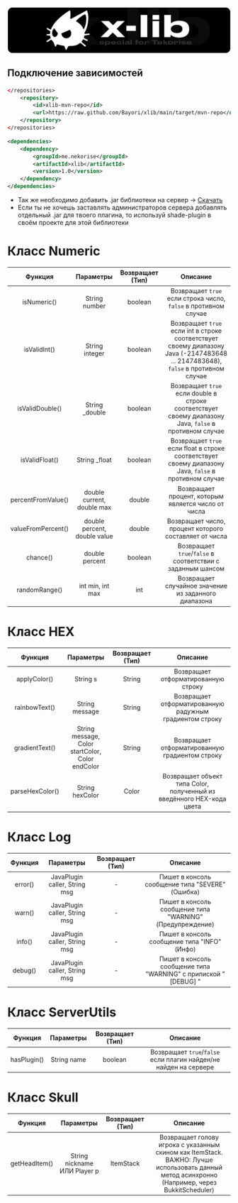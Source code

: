 
![Logo](https://github.com/Bayori/xlib/blob/main/logoXLIB.png?raw=true)


## Подключение зависимостей

```xml
</repositories>
    <repository>
        <id>xlib-mvn-repo</id>
        <url>https://raw.github.com/Bayori/xlib/main/target/mvn-repo</url>
    </repository>
</repositories>
```
```xml
<dependencies>
    <dependency>
        <groupId>me.nekorise</groupId>
        <artifactId>xlib</artifactId>
        <version>1.0</version>
    </dependency>
</dependencies>
```
- Так же необходимо добавить .jar библиотеки на сервер -> [Скачать](https://github.com/Bayori/xlib/releases)
- Если ты не хочешь заставлять администраторов сервера добавлять отдельный .jar для твоего плагина, то используй shade-plugin в своём проекте для этой библиотеки

# Класс Numeric
|       Функция      |           Параметры          | Возвращает (Тип) |                                                           Описание                                                          |
|:------------------:|:----------------------------:|:----------------:|:---------------------------------------------------------------------------------------------------------------------------:|
|     isNumeric()    |         String number        |      boolean     |                               Возвращает `true` если строка число, `false` в противном случае                               |
|    isValidInt()    |        String integer        |      boolean     | Возвращает `true` если int в строке соответствует своему диапазону Java (-2147483648 ... 2147483648), `false` в противном случае |
|   isValidDouble()  |        String _double        |      boolean     |                                                              Возвращает `true` если double в строке соответствует своему диапазону Java, `false` в противном случае |
|   isValidFloat()   |         String _float        |      boolean     |                                                              Возвращает `true` если float в строке соответствует своему диапазону Java, `false` в противном случае |
| percentFromValue() |  double current, double max  |      double      |                                     Возвращает процент, которым является число от числа                                     |
| valueFromPercent() | double percent, double value |      double      |                                    Возвращает число, процент которого составляет от числа                                   |
|      chance()      |        double percent        |      boolean     |                                  Возвращает `true`/`false` в соответствии с заданным шансом                                 |
|    randomRange()   |       int min, int max       |        int       |                                     Возвращает случайное значение из заданного диапазона                                    |

# Класс HEX
|     Функция     |                     Параметры                    | Возвращает (Тип) |                                Описание                               |
|:---------------:|:------------------------------------------------:|:----------------:|:---------------------------------------------------------------------:|
|   applyColor()  |                     String s                     |      String      |                  Возвращает отформатированную строку                  |
|  rainbowText()  |                  String message                  |      String      |        Возвращает отформатированную радужным градиентом строку        |
|  gradientText() | String message, Color startColor, Color endColor |      String      |             Возвращает отформатированную градиентом строку            |
| parseHexColor() |                  String hexColor                 |       Color      | Возвращает объект типа Color, полученный из введённого HEX-кода цвета |

# Класс Log
| Функция |           Параметры           | Возвращает (Тип) |                             Описание                            |
|:-------:|:-----------------------------:|:----------------:|:---------------------------------------------------------------:|
| error() | JavaPlugin caller, String msg |        -          |         Пишет в консоль сообщение типа "SEVERE" (Ошибка)        |
|  warn() | JavaPlugin caller, String msg |         -         |    Пишет в консоль сообщение типа "WARNING" (Предупреждение)    |
|  info() | JavaPlugin caller, String msg |      -            |           Пишет в консоль сообщение типа "INFO" (Инфо)          |
| debug() | JavaPlugin caller, String msg |         -         | Пишет в консоль сообщение типа "WARNING" с припиской "[DEBUG] " |

# Класс ServerUtils
|   Функция   |  Параметры  | Возвращает (Тип) |                              Описание                             |
|:-----------:|:-----------:|:----------------:|:-----------------------------------------------------------------:|
| hasPlugin() | String name |      boolean     | Возвращает `true`/`false` если плагин найден/не найден на сервере |

# Класс Skull
|    Функция    |           Параметры          | Возвращает (Тип) |                                                                    Описание                                                                    |
|:-------------:|:----------------------------:|:----------------:|:----------------------------------------------------------------------------------------------------------------------------------------------:|
| getHeadItem() | String nickname ИЛИ Player p |     ItemStack    | Возвращает голову игрока с указанным скином как ItemStack. ВАЖНО: Лучше использовать данный метод асинхронно (Например, через BukkitScheduler) |
